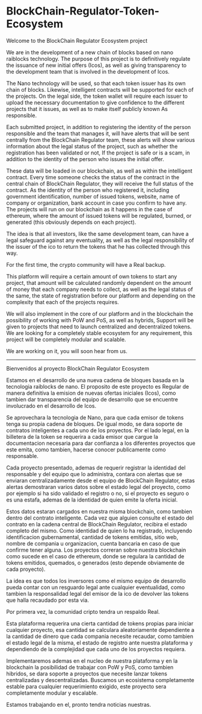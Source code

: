 # BlockChain-Regulator-Token-Ecosystem

Welcome to the BlockChain Regulator Ecosystem project

We are in the development of a new chain of blocks based on nano raiblocks technology.
The purpose of this project is to definitively regulate the issuance of new initial offers (Icos),
as well as giving transparency to the development team that is involved in the development of Icos.

The Nano technology will be used, so that each token issuer has its own chain of blocks.
Likewise, intelligent contracts will be supported for each of the projects.
On the legal side, the token wallet will require each issuer to upload the necessary documentation
to give confidence to the different projects that it issues, as well as to make itself publicly known
As responsible.

Each submitted project, in addition to registering the identity of the person responsible and the team
that manages it, will have alerts that will be sent centrally from the BlockChain Regulator team,
these alerts will show various information about the legal status of the project, such as whether the registration has been validated or not,
If the project is safe or is a scam, in addition to the identity of the person who issues the initial offer.

These data will be loaded in our blockchain, as well as within the intelligent contract.
Every time someone checks the status of the contract in the central chain of BlockChain Regulator, they will receive the full status of the contract.
As the identity of the person who registered it, including government identification, number of issued tokens, website, name of
company or organization, bank account in case you confirm to have any.
The projects will run on our blockchain as it happens in the case of ethereum, where the amount of issued tokens will be regulated,
burned, or generated (this obviously depends on each project).

The idea is that all investors, like the same development team, can have a legal safeguard against any eventuality,
as well as the legal responsibility of the issuer of the ico to return the tokens that he has collected through this way.

For the first time, the crypto community will have a Real backup.

This platform will require a certain amount of own tokens to start any project, that amount will be calculated randomly
dependent on the amount of money that each company needs to collect, as well as the legal status of the same, the state of registration before
our platform and depending on the complexity that each of the projects requires.


We will also implement in the core of our platform and in the blockchain the possibility of working with PoW and PoS, as well as hybrids,
Support will be given to projects that need to launch centralized and decentralized tokens.
We are looking for a completely stable ecosystem for any requirement, this project will be completely modular and scalable.

We are working on it, you will soon hear from us.



---------------------------------------------------------------------------------------------------------------------------------------


Bienvenidos al proyecto BlockChain Regulator Ecosystem

Estamos en el desarrollo de una nueva cadena de bloques basada en la tecnologia raiblocks de nano.
El proposito de este proyecto es Regular de manera definitiva la emision de nuevas ofertas iniciales (Icos), 
como tambien dar transparencia del equipo de desarrollo que se encuentre involucrado en el desarrollo de Icos.

Se aprovechara la tecnologia de Nano, para que cada emisor de tokens tenga su propia cadena de bloques.
De igual modo, se dara soporte de contratos inteligentes a cada uno de los proyectos.
Por el lado legal, en la billetera de la token se requerira a cada emisor que cargue la documentacion necesaria
para dar confianza a los diferentes proyectos que este emita, como tambien, hacerse conocer publicamente
como responsable.

Cada proyecto presentado, ademas de requerir registrar la identidad del responsable y del equipo
que lo administra, contara con alertas que se enviaran centralizadamente desde el equipo de BlockChain Regulator,
estas alertas demostraran varios datos sobre el estado legal del proyecto, como por ejemplo si ha sido validado el registro o no,
si el proyecto es seguro o es una estafa, ademas de la identidad de quien emite la oferta inicial.

Estos datos estaran cargados en nuestra misma blockchain, como tambien dentro del contrato inteligente.
Cada vez que alguien consulte el estado del contrato en la cadena central de BlockChain Regulator, recibira el estado completo del mismo.
Como identidad de quien lo ha registrado, incluyendo identificacion gubernamental, cantidad de tokens emitidas, sitio web, nombre de
compania u organizacion, cuenta bancaria en caso de que confirme tener alguna.
Los proyectos correran sobre nuestra blockchain como sucede en el caso de ethereum, donde se regulara la cantidad de tokens emitidos,
quemados, o generados (esto depende obviamente de cada proyecto).

La idea es que todos los inversores como el mismo equipo de desarrollo pueda contar con un resguardo legal ante cualquier eventualidad,
como tambien la responsalidad legal del emisor de la ico de devolver las tokens que halla recaudado por esta via.

Por primera vez, la comunidad cripto tendra un respaldo Real.

Esta plataforma requerira una cierta cantidad de tokens propias para iniciar cualquier proyecto, esa cantidad se calculara aleatoriamente
dependiente a la cantidad de dinero que cada compania necesite recaudar, como tambien el estado legal de la misma, el estado de registro ante
nuestra plataforma y dependiendo de la complejidad que cada uno de los proyectos requiera.


Implementaremos ademas en el nucleo de nuestra plataforma y en la blockchain la posibilidad de trabajar con PoW y PoS, como tambien hibridos,
se dara soporte a proyectos que necesite lanzar tokens centralizadas y descentralizadas.
Buscamos un ecosistema completamente estable para cualquier requerimiento exigido, este proyecto sera completamente modular y escalable.

Estamos trabajando en el, pronto tendra noticias nuestras.


